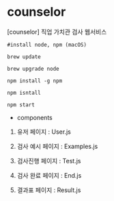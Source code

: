 # counselor
[counselor] 직업 가치관 검사 웹서비스

```
#install node, npm (macOS)

brew update

brew upgrade node

npm install -g npm
```

```
npm isntall
```
```
npm start
```


- components

1) 유저 페이지 : User.js


2) 검사 예시 페이지 : Examples.js


3) 검사진행 페이지 : Test.js


4) 검사 완료 페이지 : End.js


5) 결과표 페이지 : Result.js
